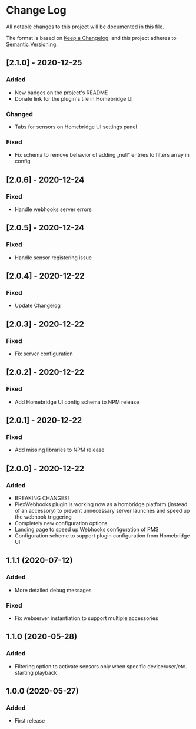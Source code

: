 # Change Log

All notable changes to this project will be documented in this file.

The format is based on [Keep a Changelog](https://keepachangelog.com/en/1.0.0/),
and this project adheres to [Semantic Versioning](https://semver.org/spec/v2.0.0.html).

## [2.1.0] - 2020-12-25
### Added
* New badges on the project's README
* Donate link for the plugin's tile in Homebridge UI

### Changed
* Tabs for sensors on Homebridge UI settings panel

### Fixed
* Fix schema to remove behavior of adding „null” entries to filters array in config

## [2.0.6] - 2020-12-24
### Fixed
* Handle webhooks server errors

## [2.0.5] - 2020-12-24
### Fixed
* Handle sensor registering issue

## [2.0.4] - 2020-12-22
### Fixed
* Update Changelog

## [2.0.3] - 2020-12-22
### Fixed
* Fix server configuration

## [2.0.2] - 2020-12-22
### Fixed
* Add Homebridge UI config schema to NPM release

## [2.0.1] - 2020-12-22
### Fixed
* Add missing libraries to NPM release

## [2.0.0] - 2020-12-22
### Added
* BREAKING CHANGES!
* PlexWebhooks plugin is working now as a hombridge platform (instead of an accessory) to prevent unnecessary server launches and speed up the webhook triggering
* Completely new configuration options
* Landing page to speed up Webhooks configuration of PMS
* Configuration scheme to support plugin configuration from Homebridge UI

## 1.1.1 (2020-07-12)
### Added
* More detailed debug messages

### Fixed
* Fix webserver instantiation to support multiple accessories

## 1.1.0 (2020-05-28)
### Added

* Filtering option to activate sensors only when specific device/user/etc. starting playback

## 1.0.0 (2020-05-27)
### Added

* First release
